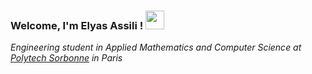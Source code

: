 ### Welcome, I'm Elyas Assili ! <img src="https://media.giphy.com/media/UQDSBzfyiBKvgFcSTw/giphy.gif" width="30">
<p><em>Engineering student in Applied Mathematics and Computer Science at <a href="https://www.polytech.sorbonne-universite.fr/">Polytech Sorbonne</a> in Paris
<!--
**elyas-elyas/elyas-elyas** is a ✨ _special_ ✨ repository because its `README.md` (this file) appears on your GitHub profile.

Here are some ideas to get you started:

- 🔭 I’m currently working on ...
- 🌱 I’m currently learning ...
- 👯 I’m looking to collaborate on ...
- 🤔 I’m looking for help with ...
- 💬 Ask me about ...
- 📫 How to reach me: ...
- 😄 Pronouns: ...
- ⚡ Fun fact: ...
-->
